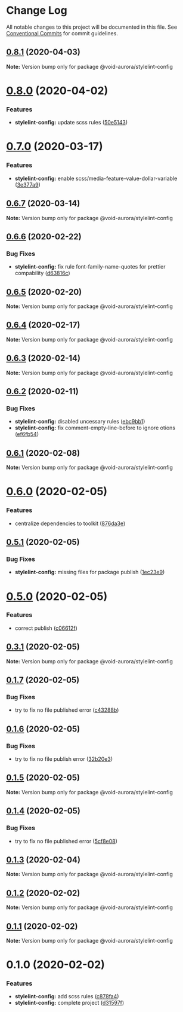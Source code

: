 # Change Log

All notable changes to this project will be documented in this file.
See [Conventional Commits](https://conventionalcommits.org) for commit guidelines.

## [0.8.1](https://github.com/void-aurora/toolkit/compare/@void-aurora/stylelint-config@0.8.0...@void-aurora/stylelint-config@0.8.1) (2020-04-03)

**Note:** Version bump only for package @void-aurora/stylelint-config

# [0.8.0](https://github.com/void-aurora/toolkit/compare/@void-aurora/stylelint-config@0.7.0...@void-aurora/stylelint-config@0.8.0) (2020-04-02)

### Features

- **stylelint-config:** update scss rules ([50e5143](https://github.com/void-aurora/toolkit/commit/50e51432d9e7a24c20a7c03efc8fccdc58e40d98))

# [0.7.0](https://github.com/void-aurora/toolkit/compare/@void-aurora/stylelint-config@0.6.7...@void-aurora/stylelint-config@0.7.0) (2020-03-17)

### Features

- **stylelint-config:** enable scss/media-feature-value-dollar-variable ([3e377a9](https://github.com/void-aurora/toolkit/commit/3e377a9a82ca359a96a8ce3c30f3d994c3b791c7))

## [0.6.7](https://github.com/void-aurora/toolkit/compare/@void-aurora/stylelint-config@0.6.6...@void-aurora/stylelint-config@0.6.7) (2020-03-14)

**Note:** Version bump only for package @void-aurora/stylelint-config

## [0.6.6](https://github.com/void-aurora/toolkit/compare/@void-aurora/stylelint-config@0.6.5...@void-aurora/stylelint-config@0.6.6) (2020-02-22)

### Bug Fixes

- **stylelint-config:** fix rule font-family-name-quotes for prettier compability ([d63816c](https://github.com/void-aurora/toolkit/commit/d63816c199424e54397b100e93c4b5cd33ef800b))

## [0.6.5](https://github.com/void-aurora/toolkit/compare/@void-aurora/stylelint-config@0.6.4...@void-aurora/stylelint-config@0.6.5) (2020-02-20)

**Note:** Version bump only for package @void-aurora/stylelint-config

## [0.6.4](https://github.com/void-aurora/toolkit/compare/@void-aurora/stylelint-config@0.6.3...@void-aurora/stylelint-config@0.6.4) (2020-02-17)

**Note:** Version bump only for package @void-aurora/stylelint-config

## [0.6.3](https://github.com/void-aurora/toolkit/compare/@void-aurora/stylelint-config@0.6.2...@void-aurora/stylelint-config@0.6.3) (2020-02-14)

**Note:** Version bump only for package @void-aurora/stylelint-config

## [0.6.2](https://github.com/void-aurora/toolkit/compare/@void-aurora/stylelint-config@0.6.1...@void-aurora/stylelint-config@0.6.2) (2020-02-11)

### Bug Fixes

- **stylelint-config:** disabled uncessary rules ([ebc9bb1](https://github.com/void-aurora/toolkit/commit/ebc9bb1e480ab9576bbb887ce8dd907dc6073403))
- **stylelint-config:** fix comment-empty-line-before to ignore otions ([ef6fb54](https://github.com/void-aurora/toolkit/commit/ef6fb5479c9fc9c48209c2e3cd47ab7219f18223))

## [0.6.1](https://github.com/void-aurora/toolkit/compare/@void-aurora/stylelint-config@0.6.0...@void-aurora/stylelint-config@0.6.1) (2020-02-08)

**Note:** Version bump only for package @void-aurora/stylelint-config

# [0.6.0](https://github.com/void-aurora/toolkit/compare/@void-aurora/stylelint-config@0.5.1...@void-aurora/stylelint-config@0.6.0) (2020-02-05)

### Features

- centralize dependencies to toolkit ([876da3e](https://github.com/void-aurora/toolkit/commit/876da3edba748c65b16b64faf5041a29c90d4a69))

## [0.5.1](https://github.com/void-aurora/toolkit/compare/@void-aurora/stylelint-config@0.5.0...@void-aurora/stylelint-config@0.5.1) (2020-02-05)

### Bug Fixes

- **stylelint-config:** missing files for package publish ([1ec23e9](https://github.com/void-aurora/toolkit/commit/1ec23e9489606b555235a39c30d5ffade0626fe2))

# [0.5.0](https://github.com/void-aurora/toolkit/compare/@void-aurora/stylelint-config@0.3.1...@void-aurora/stylelint-config@0.5.0) (2020-02-05)

### Features

- correct publish ([c06612f](https://github.com/void-aurora/toolkit/commit/c06612f414169f8855f95f1e5419967680073e26))

## [0.3.1](https://github.com/void-aurora/toolkit/compare/@void-aurora/stylelint-config@0.1.7...@void-aurora/stylelint-config@0.3.1) (2020-02-05)

**Note:** Version bump only for package @void-aurora/stylelint-config

## [0.1.7](https://github.com/void-aurora/toolkit/compare/@void-aurora/stylelint-config@0.1.6...@void-aurora/stylelint-config@0.1.7) (2020-02-05)

### Bug Fixes

- try to fix no file published error ([c43288b](https://github.com/void-aurora/toolkit/commit/c43288baa254be34b75640e0f65653c538b95e97))

## [0.1.6](https://github.com/void-aurora/toolkit/compare/@void-aurora/stylelint-config@0.1.5...@void-aurora/stylelint-config@0.1.6) (2020-02-05)

### Bug Fixes

- try to fix no file publish error ([32b20e3](https://github.com/void-aurora/toolkit/commit/32b20e39d8c80d961931424c061f2d49527d9259))

## [0.1.5](https://github.com/void-aurora/toolkit/compare/@void-aurora/stylelint-config@0.1.4...@void-aurora/stylelint-config@0.1.5) (2020-02-05)

**Note:** Version bump only for package @void-aurora/stylelint-config

## [0.1.4](https://github.com/void-aurora/toolkit/compare/@void-aurora/stylelint-config@0.1.3...@void-aurora/stylelint-config@0.1.4) (2020-02-05)

### Bug Fixes

- try to fix no file published error ([5cf8e08](https://github.com/void-aurora/toolkit/commit/5cf8e08286ccb149578dcf9833400cae61a9c535))

## [0.1.3](https://github.com/void-aurora/toolkit/compare/@void-aurora/stylelint-config@0.1.2...@void-aurora/stylelint-config@0.1.3) (2020-02-04)

**Note:** Version bump only for package @void-aurora/stylelint-config

## [0.1.2](https://github.com/void-aurora/toolkit/compare/@void-aurora/stylelint-config@0.1.1...@void-aurora/stylelint-config@0.1.2) (2020-02-02)

**Note:** Version bump only for package @void-aurora/stylelint-config

## [0.1.1](https://github.com/void-aurora/toolkit/compare/@void-aurora/stylelint-config@0.1.0...@void-aurora/stylelint-config@0.1.1) (2020-02-02)

**Note:** Version bump only for package @void-aurora/stylelint-config

# 0.1.0 (2020-02-02)

### Features

- **stylelint-config:** add scss rules ([c878fa4](https://github.com/void-aurora/toolkit/commit/c878fa411a81ea7fd7aedd62693a53a23455245d))
- **stylelint-config:** complete project ([d31597f](https://github.com/void-aurora/toolkit/commit/d31597f8d7fd07c52dfd81b7809ee155bfdf1499))
